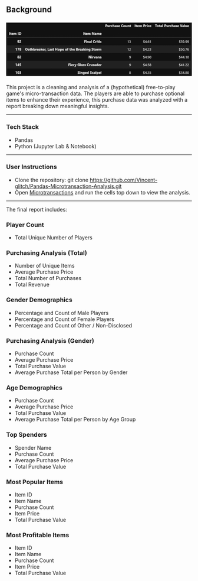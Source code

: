 ## Background
![Fantasy](notebooks/.ipynb_checkpoints/Micro-X.gif)

This project is a cleaning and analysis of a (hypothetical) free-to-play game's micro-transaction data. The players are able to purchase optional items to enhance their experience, this purchase data was analyzed with a report breaking down meaningful insights.

---
### Tech Stack
* Pandas 
* Python (Jupyter Lab & Notebook)
---
### User Instructions
* Clone the repository: git clone https://github.com/Vincent-glitch/Pandas-Microtransaction-Analysis.git 
* Open [Microtransactions](notebooks/Microtransactions.ipynb) and run the cells top down to view the analysis.
---

The final report includes:

### Player Count
* Total Unique Number of Players
### Purchasing Analysis (Total)
* Number of Unique Items
* Average Purchase Price
* Total Number of Purchases
* Total Revenue
### Gender Demographics
* Percentage and Count of Male Players
* Percentage and Count of Female Players
* Percentage and Count of Other / Non-Disclosed
### Purchasing Analysis (Gender)
  * Purchase Count
  * Average Purchase Price
  * Total Purchase Value
  * Average Purchase Total per Person by Gender
### Age Demographics
  * Purchase Count
  * Average Purchase Price
  * Total Purchase Value
  * Average Purchase Total per Person by Age Group
### Top Spenders
  * Spender Name
  * Purchase Count
  * Average Purchase Price
  * Total Purchase Value
### Most Popular Items
  * Item ID
  * Item Name
  * Purchase Count
  * Item Price
  * Total Purchase Value
### Most Profitable Items
  * Item ID
  * Item Name
  * Purchase Count
  * Item Price
  * Total Purchase Value

